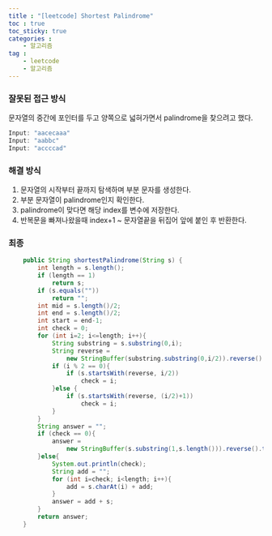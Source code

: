```yaml
---
title : "[leetcode] Shortest Palindrome"
toc : true
toc_sticky: true
categories :
    - 알고리즘
tag :
    - leetcode
    - 알고리즘
---
```

### 잘못된 접근 방식

문자열의 중간에 포인터를 두고 양쪽으로 넓혀가면서 palindrome을 찾으려고 했다.

```java
Input: "aacecaaa"
Input: "aabbc"
Input: "accccad"
```

### 해결 방식

1.  문자열의 시작부터 끝까지 탐색하며 부분 문자를 생성한다.
2.  부분 문자열이 palindrome인지 확인한다.
3.  palindrome이 맞다면 해당 index를 변수에 저장한다.
4.  반복문을 빠져나왔을때 index+1 ~ 문자열끝을 뒤집어 앞에 붙인 후 반환한다.

### 최종

```java
    public String shortestPalindrome(String s) {
        int length = s.length();
        if (length == 1)
            return s;
        if (s.equals(""))
            return "";
        int mid = s.length()/2;
        int end = s.length()/2;
        int start = end-1;
        int check = 0;
        for (int i=2; i<=length; i++){
            String substring = s.substring(0,i);
            String reverse =
                new StringBuffer(substring.substring(0,i/2)).reverse().toString();
            if (i % 2 == 0){
                if (s.startsWith(reverse, i/2))
                    check = i;
            }else {
                if (s.startsWith(reverse, (i/2)+1))
                    check = i;
            }
        }
        String answer = "";
        if (check == 0){
            answer = 
                new StringBuffer(s.substring(1,s.length())).reverse().toString() + s;
        }else{
            System.out.println(check);
            String add = "";
            for (int i=check; i<length; i++){
                add = s.charAt(i) + add;
            }
            answer = add + s;
        }
        return answer;
    }
```
